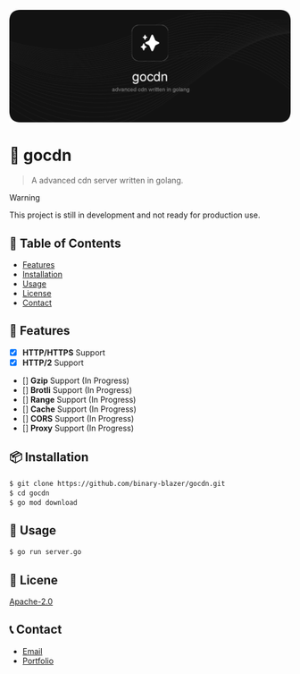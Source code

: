 ![gocdn](https://raw.githubusercontent.com/binary-blazer/repo-svgs/main/out/gocdn/image.svg)









# 🚀 gocdn
> A advanced cdn server written in golang.

> [!WARNING]
> This project is still in development and not ready for production use. 

## 📄 Table of Contents
- [Features](#-features)
- [Installation](#-installation)
- [Usage](#-usage)
- [License](#-license)
- [Contact](#-contact)

## 🎉 Features
- [x] **HTTP/HTTPS** Support
- [x] **HTTP/2** Support
- [] **Gzip** Support (In Progress)
- [] **Brotli** Support (In Progress)
- [] **Range** Support  (In Progress)
- [] **Cache** Support  (In Progress)
- [] **CORS** Support   (In Progress)
- [] **Proxy** Support  (In Progress)

## 📦 Installation
```bash
$ git clone https://github.com/binary-blazer/gocdn.git
$ cd gocdn
$ go mod download
```

## 🚀 Usage
```bash
$ go run server.go
```

## 📝 Licene
[Apache-2.0](https://github.com/binary-blazer/gocdn/blob/main/LICENSE)

## 📞 Contact
- [Email](mailto:jonasfranke@sdevs.org)
- [Portfolio](https://binaryblazer.me/contact)